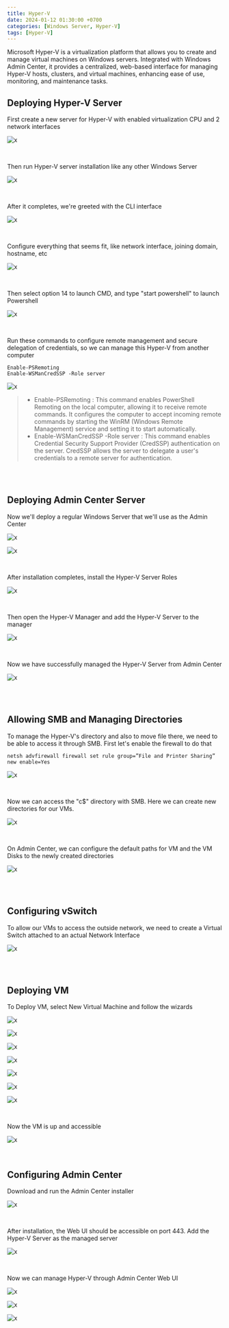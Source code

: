 ```yaml
---
title: Hyper-V
date: 2024-01-12 01:30:00 +0700
categories: [Windows Server, Hyper-V]
tags: [Hyper-V]
---
```


Microsoft Hyper-V is a virtualization platform that allows you to create and manage virtual machines on Windows servers. Integrated with Windows Admin Center, it provides a centralized, web-based interface for managing Hyper-V hosts, clusters, and virtual machines, enhancing ease of use, monitoring, and maintenance tasks.


## Deploying Hyper-V Server

First create a new server for Hyper-V with enabled virtualization CPU and 2 network interfaces

![x](/static/2024-07-21-hyper-v/01.png)

<br>

Then run Hyper-V server installation like any other Windows Server

![x](/static/2024-07-21-hyper-v/02.png)

<br>

After it completes, we're greeted with the CLI interface

![x](/static/2024-07-21-hyper-v/03.png)

<br>

Configure everything that seems fit, like network interface, joining domain, hostname, etc

![x](/static/2024-07-21-hyper-v/04.png)

<br>

Then select option 14 to launch CMD, and type "start powershell" to launch Powershell

![x](/static/2024-07-21-hyper-v/05.png)

<br>

Run these commands to configure remote management and secure delegation of credentials, so we can manage this Hyper-V from another computer

```shell
Enable-PSRemoting
Enable-WSManCredSSP -Role server
```

![x](/static/2024-07-21-hyper-v/06.png)

> * Enable-PSRemoting : This command enables PowerShell Remoting on the local computer, allowing it to receive remote commands. It configures the computer to accept incoming remote commands by starting the WinRM (Windows Remote Management) service and setting it to start automatically.
> * Enable-WSManCredSSP -Role server : This command enables Credential Security Support Provider (CredSSP) authentication on the server. CredSSP allows the server to delegate a user's credentials to a remote server for authentication.

<br>
<br>

## Deploying Admin Center Server

Now we'll deploy a regular Windows Server that we'll use as the Admin Center

![x](/static/2024-07-21-hyper-v/07.png)

![x](/static/2024-07-21-hyper-v/08.png)

<br>

After installation completes, install the Hyper-V Server Roles

![x](/static/2024-07-21-hyper-v/09.png)

<br>

Then open the Hyper-V Manager and add the Hyper-V Server to the manager

![x](/static/2024-07-21-hyper-v/10.png)

<br>

Now we have successfully managed the Hyper-V Server from Admin Center

![x](/static/2024-07-21-hyper-v/11.png)

<br>
<br>

## Allowing SMB and Managing Directories

To manage the Hyper-V's directory and also to move file there, we need to be able to access it through SMB. First let's enable the firewall to do that

```shell
netsh advfirewall firewall set rule group=”File and Printer Sharing” new enable=Yes
```

![x](/static/2024-07-21-hyper-v/12.png)

<br>

Now we can access the "c$" directory with SMB. Here we can create new directories for our VMs.

![x](/static/2024-07-21-hyper-v/13.png)

<br>

On Admin Center, we can configure the default paths for VM and the VM Disks to the newly created directories

![x](/static/2024-07-21-hyper-v/14.png)

<br>
<br>

## Configuring vSwitch

To allow our VMs to access the outside network, we need to create a Virtual Switch attached to an actual Network Interface

![x](/static/2024-07-21-hyper-v/15.png)

<br>
<br>

## Deploying VM

To Deploy VM, select New Virtual Machine and follow the wizards

![x](/static/2024-07-21-hyper-v/16.png)

![x](/static/2024-07-21-hyper-v/17.png)

![x](/static/2024-07-21-hyper-v/18.png)

![x](/static/2024-07-21-hyper-v/19.png)

![x](/static/2024-07-21-hyper-v/20.png)

![x](/static/2024-07-21-hyper-v/21.png)

![x](/static/2024-07-21-hyper-v/22.png)

<br>

Now the VM is up and accessible

![x](/static/2024-07-21-hyper-v/23.png)

<br>

## Configuring Admin Center

Download and run the Admin Center installer

![x](/static/2024-07-21-hyper-v/24.png)

<br>

After installation, the Web UI should be accessible on port 443. Add the Hyper-V Server as the managed server

![x](/static/2024-07-21-hyper-v/25.png)

<br>

Now we can manage Hyper-V through Admin Center Web UI

![x](/static/2024-07-21-hyper-v/26.png)

![x](/static/2024-07-21-hyper-v/27.png)

![x](/static/2024-07-21-hyper-v/28.png)

<br>






























